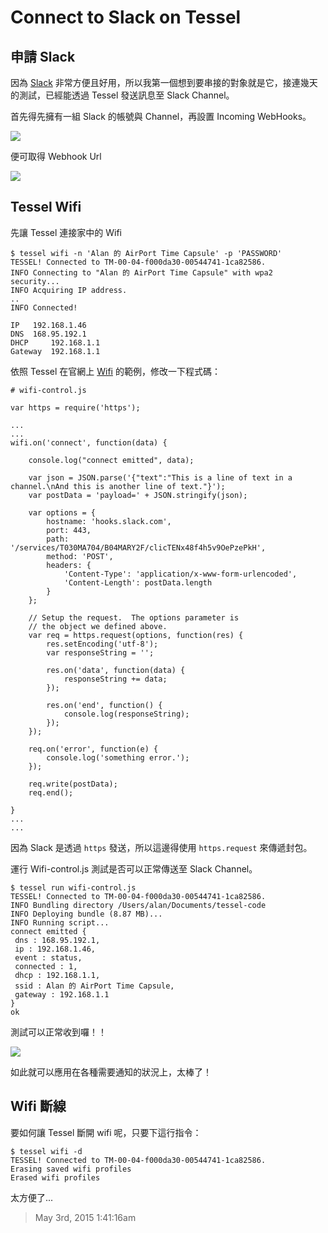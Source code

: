 # Connect to Slack on Tessel

## 申請 Slack

因為 [Slack][1] 非常方便且好用，所以我第一個想到要串接的對象就是它，接連幾天的測試，已經能透過 Tessel 發送訊息至 Slack Channel。

首先得先擁有一組 Slack 的帳號與 Channel，再設置 Incoming WebHooks。

![](https://lh6.googleusercontent.com/-hcDCgBCuK6Q/VUUIOfJbkBI/AAAAAAAABS4/mT5jqJ87DGg/w907-h73-no/incoming-webhooks.png)

便可取得 Webhook Url

![](https://lh6.googleusercontent.com/-MiLPruwaW9I/VUUIOB-ReiI/AAAAAAAABS0/-z-cxN8h8qU/w851-h107-no/webhooks-url.png)

## Tessel Wifi

先讓 Tessel 連接家中的 Wifi

	$ tessel wifi -n 'Alan 的 AirPort Time Capsule' -p 'PASSWORD'
	TESSEL! Connected to TM-00-04-f000da30-00544741-1ca82586.
	INFO Connecting to "Alan 的 AirPort Time Capsule" with wpa2 security...
	INFO Acquiring IP address. 
	..
	INFO Connected!
	
	IP	 192.168.1.46
	DNS	 168.95.192.1
	DHCP	 192.168.1.1
	Gateway	 192.168.1.1

依照 Tessel 在官網上 [Wifi][2] 的範例，修改一下程式碼：

	# wifi-control.js
	
	var https = require('https');
	
	...
	...
	wifi.on('connect', function(data) {

	    console.log("connect emitted", data);
	
	    var json = JSON.parse('{"text":"This is a line of text in a channel.\nAnd this is another line of text."}');
	    var postData = 'payload=' + JSON.stringify(json);
	
	    var options = {
	        hostname: 'hooks.slack.com',
	        port: 443,
	        path: '/services/T030MA704/B04MARY2F/clicTENx48f4h5v9OePzePkH',
	        method: 'POST',
	        headers: {
	            'Content-Type': 'application/x-www-form-urlencoded',
	            'Content-Length': postData.length
	        }
	    };
	
	    // Setup the request.  The options parameter is
	    // the object we defined above.
	    var req = https.request(options, function(res) {
	        res.setEncoding('utf-8');
	        var responseString = '';

	        res.on('data', function(data) {
	            responseString += data;
	        });
	
	        res.on('end', function() {
	            console.log(responseString);
	        });
	    });
	
	    req.on('error', function(e) {
	        console.log('something error.');
	    });
	
	    req.write(postData);
	    req.end();
	
	}
	...
	...
	
因為 Slack 是透過 `https` 發送，所以這邊得使用 `https.request` 來傳遞封包。
	
運行 Wifi-control.js 測試是否可以正常傳送至 Slack Channel。
	
	$ tessel run wifi-control.js
	TESSEL! Connected to TM-00-04-f000da30-00544741-1ca82586.
	INFO Bundling directory /Users/alan/Documents/tessel-code
	INFO Deploying bundle (8.87 MB)...
	INFO Running script...
	connect emitted {
	 dns : 168.95.192.1,
	 ip : 192.168.1.46,
	 event : status,
	 connected : 1,
	 dhcp : 192.168.1.1,
	 ssid : Alan 的 AirPort Time Capsule,
	 gateway : 192.168.1.1
	}
	ok

測試可以正常收到囉！！

![](https://lh5.googleusercontent.com/-U4SxrblVRSI/VUUK4_IDOuI/AAAAAAAABTI/Zizs_xtwnCo/w568-h167-no/wifi-test-on-slack.png)

如此就可以應用在各種需要通知的狀況上，太棒了！

## Wifi 斷線

要如何讓 Tessel 斷開 wifi 呢，只要下這行指令：

	$ tessel wifi -d
	TESSEL! Connected to TM-00-04-f000da30-00544741-1ca82586.
	Erasing saved wifi profiles
	Erased wifi profiles

太方便了...

[1]: https://slack.com
[2]: http://start.tessel.io/wifi

> May 3rd, 2015 1:41:16am